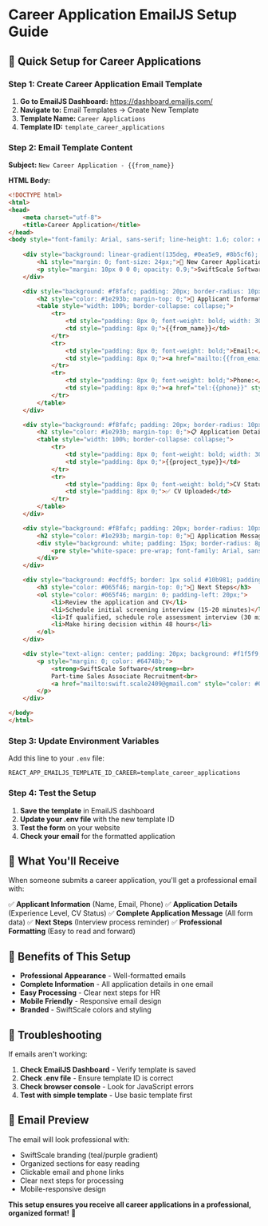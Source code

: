 # Career Application EmailJS Setup Guide

## 🎯 **Quick Setup for Career Applications**

### **Step 1: Create Career Application Email Template**

1. **Go to EmailJS Dashboard:** https://dashboard.emailjs.com/
2. **Navigate to:** Email Templates → Create New Template
3. **Template Name:** `Career Applications`
4. **Template ID:** `template_career_applications`

### **Step 2: Email Template Content**

**Subject:** `New Career Application - {{from_name}}`

**HTML Body:**
```html
<!DOCTYPE html>
<html>
<head>
    <meta charset="utf-8">
    <title>Career Application</title>
</head>
<body style="font-family: Arial, sans-serif; line-height: 1.6; color: #333; max-width: 600px; margin: 0 auto; padding: 20px;">
    
    <div style="background: linear-gradient(135deg, #0ea5e9, #8b5cf6); color: white; padding: 20px; border-radius: 10px; text-align: center; margin-bottom: 20px;">
        <h1 style="margin: 0; font-size: 24px;">🚀 New Career Application</h1>
        <p style="margin: 10px 0 0 0; opacity: 0.9;">SwiftScale Software - Part-time Sales Associate</p>
    </div>

    <div style="background: #f8fafc; padding: 20px; border-radius: 10px; margin-bottom: 20px;">
        <h2 style="color: #1e293b; margin-top: 0;">👤 Applicant Information</h2>
        <table style="width: 100%; border-collapse: collapse;">
            <tr>
                <td style="padding: 8px 0; font-weight: bold; width: 30%;">Name:</td>
                <td style="padding: 8px 0;">{{from_name}}</td>
            </tr>
            <tr>
                <td style="padding: 8px 0; font-weight: bold;">Email:</td>
                <td style="padding: 8px 0;"><a href="mailto:{{from_email}}" style="color: #0ea5e9;">{{from_email}}</a></td>
            </tr>
            <tr>
                <td style="padding: 8px 0; font-weight: bold;">Phone:</td>
                <td style="padding: 8px 0;"><a href="tel:{{phone}}" style="color: #0ea5e9;">{{phone}}</a></td>
            </tr>
        </table>
    </div>

    <div style="background: #f8fafc; padding: 20px; border-radius: 10px; margin-bottom: 20px;">
        <h2 style="color: #1e293b; margin-top: 0;">📋 Application Details</h2>
        <table style="width: 100%; border-collapse: collapse;">
            <tr>
                <td style="padding: 8px 0; font-weight: bold; width: 30%;">Experience:</td>
                <td style="padding: 8px 0;">{{project_type}}</td>
            </tr>
            <tr>
                <td style="padding: 8px 0; font-weight: bold;">CV Status:</td>
                <td style="padding: 8px 0;">✅ CV Uploaded</td>
            </tr>
        </table>
    </div>

    <div style="background: #f8fafc; padding: 20px; border-radius: 10px; margin-bottom: 20px;">
        <h2 style="color: #1e293b; margin-top: 0;">📝 Application Message</h2>
        <div style="background: white; padding: 15px; border-radius: 8px; border-left: 4px solid #0ea5e9;">
            <pre style="white-space: pre-wrap; font-family: Arial, sans-serif; margin: 0;">{{message}}</pre>
        </div>
    </div>

    <div style="background: #ecfdf5; border: 1px solid #10b981; padding: 15px; border-radius: 10px; margin-bottom: 20px;">
        <h3 style="color: #065f46; margin-top: 0;">🎯 Next Steps</h3>
        <ol style="color: #065f46; margin: 0; padding-left: 20px;">
            <li>Review the application and CV</li>
            <li>Schedule initial screening interview (15-20 minutes)</li>
            <li>If qualified, schedule role assessment interview (30 minutes)</li>
            <li>Make hiring decision within 48 hours</li>
        </ol>
    </div>

    <div style="text-align: center; padding: 20px; background: #f1f5f9; border-radius: 10px;">
        <p style="margin: 0; color: #64748b;">
            <strong>SwiftScale Software</strong><br>
            Part-time Sales Associate Recruitment<br>
            <a href="mailto:swift.scale2409@gmail.com" style="color: #0ea5e9;">swift.scale2409@gmail.com</a>
        </p>
    </div>

</body>
</html>
```

### **Step 3: Update Environment Variables**

Add this line to your `.env` file:
```env
REACT_APP_EMAILJS_TEMPLATE_ID_CAREER=template_career_applications
```

### **Step 4: Test the Setup**

1. **Save the template** in EmailJS dashboard
2. **Update your .env file** with the new template ID
3. **Test the form** on your website
4. **Check your email** for the formatted application

## 🎯 **What You'll Receive**

When someone submits a career application, you'll get a professional email with:

✅ **Applicant Information** (Name, Email, Phone)
✅ **Application Details** (Experience Level, CV Status)
✅ **Complete Application Message** (All form data)
✅ **Next Steps** (Interview process reminder)
✅ **Professional Formatting** (Easy to read and forward)

## 🚀 **Benefits of This Setup**

- **Professional Appearance** - Well-formatted emails
- **Complete Information** - All application details in one email
- **Easy Processing** - Clear next steps for HR
- **Mobile Friendly** - Responsive email design
- **Branded** - SwiftScale colors and styling

## 🔧 **Troubleshooting**

If emails aren't working:

1. **Check EmailJS Dashboard** - Verify template is saved
2. **Check .env file** - Ensure template ID is correct
3. **Check browser console** - Look for JavaScript errors
4. **Test with simple template** - Use basic template first

## 📧 **Email Preview**

The email will look professional with:
- SwiftScale branding (teal/purple gradient)
- Organized sections for easy reading
- Clickable email and phone links
- Clear next steps for processing
- Mobile-responsive design

**This setup ensures you receive all career applications in a professional, organized format!** 🎯
